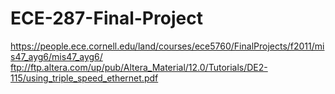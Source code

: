 # ECE-287-Final-Project

https://people.ece.cornell.edu/land/courses/ece5760/FinalProjects/f2011/mis47_ayg6/mis47_ayg6/
ftp://ftp.altera.com/up/pub/Altera_Material/12.0/Tutorials/DE2-115/using_triple_speed_ethernet.pdf
